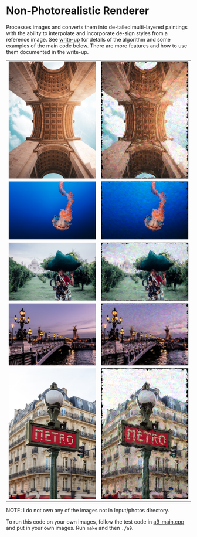 # Non-Photorealistic Renderer
Processes images and converts them into de-tailed multi-layered paintings
with the ability to interpolate and incorporate de-sign styles from a
reference image. See [write-up](https://drive.google.com/file/d/1x5Y84A4EAHg7Zd1aBR3Q-ojyGOiilACJ/view) for details of the algorithm
and some examples of the main code below. There are more features and how to use them documented in the write-up.

<table>
<tr>
<td> <img src="./Input/unsplash_photos/unsplash_3.png"  alt="1" width = 100%></td>

<td><img src="./Output/unsplash_3_gamma.png" alt="2" width = 100%></td>
</tr>
<tr>
<td> <img src="./Input/unsplash_photos/unsplash_1.png"  alt="1" width = 100%></td>

<td><img src="./Output/unsplash_1_gamma.png" alt="2" width = 100%></td>
</tr>
<tr>
<td> <img src="./Input/unsplash_photos/unsplash_5.png"  alt="1" width = 100%></td>

<td><img src="./Output/unsplash_5_gamma.png" alt="2" width = 100%></td>
</tr>
<tr>
<td> <img src="./Input/unsplash_photos/unsplash_6.png"  alt="1" width = 100%></td>

<td><img src="./Output/unsplash_6_gamma.png" alt="2" width = 100%></td>
</tr>
<tr>
<td> <img src="./Input/unsplash_photos/unsplash_7.png"  alt="1" width = 100%></td>

<td><img src="./Output/unsplash_7_gamma.png" alt="2" width = 100%></td>
</tr>
</table>

NOTE: I do not own any of the images not in Input/photos directory.

To run this code on your own images, follow the test code in [a9_main.cpp](a9_main.cpp) and put in your own images. Run `make` and then `./a9`.
